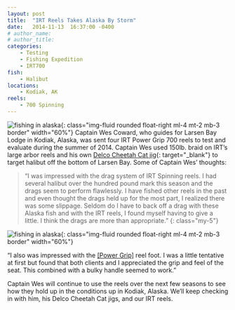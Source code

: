```yaml
---
layout: post
title:  "IRT Reels Takes Alaska By Storm"
date:   2014-11-13  16:37:00 -0400
# author_name: 
# author_title: 
categories: 
    - Testing
    - Fishing Expedition
    - IRT700
fish: 
    - Halibut
locations:
    - Kodiak, AK
reels:
    - 700 Spinning
---
```

![fishing in alaska](/assets/images/blog--alaska.jpg){: class="img-fluid rounded float-right ml-4 mt-2 mb-3 border" width="60%"}
Captain Wes Coward, who guides for Larsen Bay Lodge in Kodiak, Alaska, was sent four IRT Power Grip 700 reels to test and evaluate during the summer of 2014. Captain Wes used 150lb. braid on IRT’s large arbor reels and his own [Delco Cheetah Cat jig](http://www.delcocheetahcat.com/){: target="_blank"} to target halibut off the bottom of Larsen Bay. Some of Captain Wes’ thoughts:

> “I was impressed with the drag system of IRT Spinning reels. I had several halibut over the hundred pound mark this season and the drags seem to perform flawlessly. I have fished other reels in the past and even thought the drags held up for the most part, I realized there was some slippage. Seldom do I have to back off a drag with these Alaska fish and with the IRT reels, I found myself having to give a little. I think the drags are more than appropriate.”
{: class="my-5"}

![fishing in alaska](/assets/images/blog--alaska2.jpg){: class="img-fluid rounded float-right ml-4 mt-2 mb-3 border" width="60%"}

“I also was impressed with the [[Power Grip]](/info/patents/power-grip/) reel foot. I was a little tentative at first but found that both clients and I appreciated the grip and feel of the seat. This combined with a bulky handle seemed to work.”

Captain Wes will continue to use the reels over the next few seasons to see how they hold up in the conditions up in Kodiak, Alaska. We’ll keep checking in with him, his Delco Cheetah Cat jigs, and our IRT reels.
